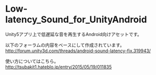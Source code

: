 # Low-latency_Sound_for_UnityAndroid

Unity5アプリ上で低遅延な音を再生するAndroid向けアセットです。

以下のフォーラムの内容をベースにして作成されています。  
http://forum.unity3d.com/threads/android-sound-latency-fix.319943/

使い方についてはこちら。  
http://tsubakit1.hateblo.jp/entry/2015/05/19/011835
